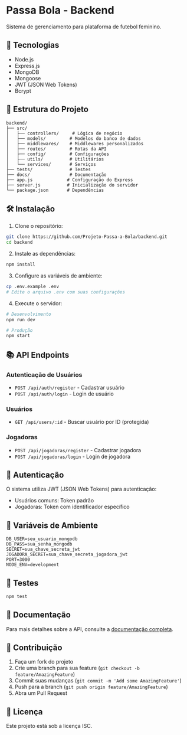 # Passa Bola - Backend

Sistema de gerenciamento para plataforma de futebol feminino.

## 🚀 Tecnologias

- Node.js
- Express.js
- MongoDB
- Mongoose
- JWT (JSON Web Tokens)
- Bcrypt

## 📁 Estrutura do Projeto

```
backend/
├── src/
│   ├── controllers/     # Lógica de negócio
│   ├── models/         # Modelos do banco de dados
│   ├── middlewares/    # Middlewares personalizados
│   ├── routes/         # Rotas da API
│   ├── config/         # Configurações
│   ├── utils/          # Utilitários
│   └── services/       # Serviços
├── tests/              # Testes
├── docs/               # Documentação
├── app.js             # Configuração do Express
├── server.js          # Inicialização do servidor
└── package.json       # Dependências
```

## 🛠️ Instalação

1. Clone o repositório:
```bash
git clone https://github.com/Projeto-Passa-a-Bola/backend.git
cd backend
```

2. Instale as dependências:
```bash
npm install
```

3. Configure as variáveis de ambiente:
```bash
cp .env.example .env
# Edite o arquivo .env com suas configurações
```

4. Execute o servidor:
```bash
# Desenvolvimento
npm run dev

# Produção
npm start
```

## 📚 API Endpoints

### Autenticação de Usuários
- `POST /api/auth/register` - Cadastrar usuário
- `POST /api/auth/login` - Login de usuário

### Usuários
- `GET /api/users/:id` - Buscar usuário por ID (protegida)

### Jogadoras
- `POST /api/jogadoras/register` - Cadastrar jogadora
- `POST /api/jogadoras/login` - Login de jogadora

## 🔐 Autenticação

O sistema utiliza JWT (JSON Web Tokens) para autenticação:
- Usuários comuns: Token padrão
- Jogadoras: Token com identificador específico

## 📝 Variáveis de Ambiente

```env
DB_USER=seu_usuario_mongodb
DB_PASS=sua_senha_mongodb
SECRET=sua_chave_secreta_jwt
JOGADORA_SECRET=sua_chave_secreta_jogadora_jwt
PORT=3000
NODE_ENV=development
```

## 🧪 Testes

```bash
npm test
```

## 📖 Documentação

Para mais detalhes sobre a API, consulte a [documentação completa](./docs/API.md).

## 🤝 Contribuição

1. Faça um fork do projeto
2. Crie uma branch para sua feature (`git checkout -b feature/AmazingFeature`)
3. Commit suas mudanças (`git commit -m 'Add some AmazingFeature'`)
4. Push para a branch (`git push origin feature/AmazingFeature`)
5. Abra um Pull Request

## 📄 Licença

Este projeto está sob a licença ISC.